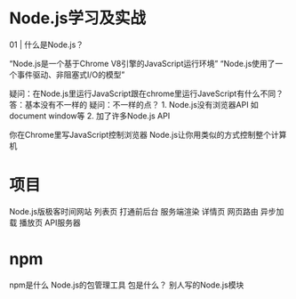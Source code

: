 # Node.js学习及实战
01 | 什么是Node.js？

  “Node.js是一个基于Chrome V8引擎的JavaScript运行环境”
  “Node.js使用了一个事件驱动、非阻塞式I/O的模型”

  疑问：在Node.js里运行JavaScript跟在chrome里运行JaveScript有什么不同？  
    答：基本没有不一样的
  疑问：不一样的点？
    1. Node.js没有浏览器API 如 document window等
    2. 加了许多Node.js API

你在Chrome里写JavaScript控制浏览器 Node.js让你用类似的方式控制整个计算机

# 项目
Node.js版极客时间网站
 列表页
  打通前后台
  服务端渲染
 详情页
  网页路由
  异步加载
 播放页
  API服务器

# npm 
 npm是什么
  Node.js的包管理工具
 包是什么？
  别人写的Node.js模块